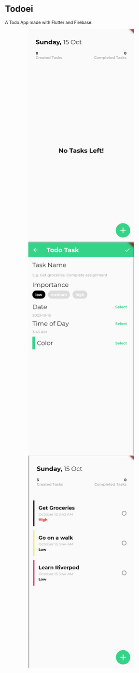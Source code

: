 # Todoei

A Todo App made with Flutter and Firebase.

<p align="center">
  <img src="screenshots/scr1.png" width="350" height= "700">
  <img src="screenshots/scr2.png" width="350" height= "700">
  <img src="screenshots/sr3.png" width="350" height= "700">
</p>
